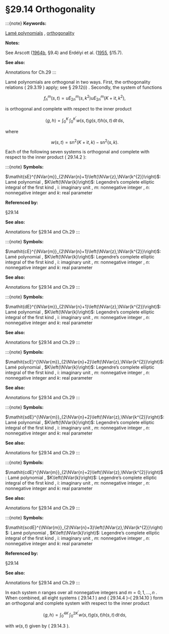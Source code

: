 # §29.14 Orthogonality

:::{note}
**Keywords:**

[Lamé polynomials](http://dlmf.nist.gov/search/search?q=Lam%C3%A9%20polynomials) , [orthogonality](http://dlmf.nist.gov/search/search?q=orthogonality)

**Notes:**

See Arscott ([1964b](./bib/index.html#bib142 "Periodic Differential Equations. An Introduction to Mathieu, Lamé, and Allied Functions"), §9.4) and Erdélyi et al. ([1955](./bib/E.html#bib755 "Higher Transcendental Functions. Vol. III"), §15.7).

**See also:**

Annotations for Ch.29
:::

Lamé polynomials are orthogonal in two ways. First, the orthogonality relations ( 29.3.19 ) apply; see § 29.12(i) . Secondly, the system of functions


<a id="E1"></a>
$$
f_{n}^{m}(s,t)=\mathit{uE}^{m}_{2n}\left(s,k^{2}\right)\mathit{uE}^{m}_{2n}\left(K+\mathrm{i}t,k^{2}\right), \tag{29.14.1}
$$

is orthogonal and complete with respect to the inner product


<a id="E2"></a>
$$
\langle g,h\rangle=\int_{0}^{K}\!\!\int_{0}^{{K^{\prime}}}w(s,t)g(s,t)h(s,t)\,\mathrm{d}t\,\mathrm{d}s, \tag{29.14.2}
$$

where


<a id="E3"></a>
$$
w(s,t)={\operatorname{sn}}^{2}\left(K+\mathrm{i}t,k\right)-{\operatorname{sn}}^{2}\left(s,k\right). \tag{29.14.3}
$$

Each of the following seven systems is orthogonal and complete with respect to the inner product ( 29.14.2 ):

:::{note}
**Symbols:**

$\mathit{sE}^{\NVar{m}}_{2\NVar{n}+1}\left(\NVar{z},\NVar{k^{2}}\right)$: Lamé polynomial , $K\left(\NVar{k}\right)$: Legendre’s complete elliptic integral of the first kind , $\mathrm{i}$: imaginary unit , $m$: nonnegative integer , $n$: nonnegative integer and $k$: real parameter

**Referenced by:**

§29.14

**See also:**

Annotations for §29.14 and Ch.29
:::

:::{note}
**Symbols:**

$\mathit{cE}^{\NVar{m}}_{2\NVar{n}+1}\left(\NVar{z},\NVar{k^{2}}\right)$: Lamé polynomial , $K\left(\NVar{k}\right)$: Legendre’s complete elliptic integral of the first kind , $\mathrm{i}$: imaginary unit , $m$: nonnegative integer , $n$: nonnegative integer and $k$: real parameter

**See also:**

Annotations for §29.14 and Ch.29
:::

:::{note}
**Symbols:**

$\mathit{dE}^{\NVar{m}}_{2\NVar{n}+1}\left(\NVar{z},\NVar{k^{2}}\right)$: Lamé polynomial , $K\left(\NVar{k}\right)$: Legendre’s complete elliptic integral of the first kind , $\mathrm{i}$: imaginary unit , $m$: nonnegative integer , $n$: nonnegative integer and $k$: real parameter

**See also:**

Annotations for §29.14 and Ch.29
:::

:::{note}
**Symbols:**

$\mathit{scE}^{\NVar{m}}_{2\NVar{n}+2}\left(\NVar{z},\NVar{k^{2}}\right)$: Lamé polynomial , $K\left(\NVar{k}\right)$: Legendre’s complete elliptic integral of the first kind , $\mathrm{i}$: imaginary unit , $m$: nonnegative integer , $n$: nonnegative integer and $k$: real parameter

**See also:**

Annotations for §29.14 and Ch.29
:::

:::{note}
**Symbols:**

$\mathit{sdE}^{\NVar{m}}_{2\NVar{n}+2}\left(\NVar{z},\NVar{k^{2}}\right)$: Lamé polynomial , $K\left(\NVar{k}\right)$: Legendre’s complete elliptic integral of the first kind , $\mathrm{i}$: imaginary unit , $m$: nonnegative integer , $n$: nonnegative integer and $k$: real parameter

**See also:**

Annotations for §29.14 and Ch.29
:::

:::{note}
**Symbols:**

$\mathit{cdE}^{\NVar{m}}_{2\NVar{n}+2}\left(\NVar{z},\NVar{k^{2}}\right)$: Lamé polynomial , $K\left(\NVar{k}\right)$: Legendre’s complete elliptic integral of the first kind , $\mathrm{i}$: imaginary unit , $m$: nonnegative integer , $n$: nonnegative integer and $k$: real parameter

**See also:**

Annotations for §29.14 and Ch.29
:::

:::{note}
**Symbols:**

$\mathit{scdE}^{\NVar{m}}_{2\NVar{n}+3}\left(\NVar{z},\NVar{k^{2}}\right)$: Lamé polynomial , $K\left(\NVar{k}\right)$: Legendre’s complete elliptic integral of the first kind , $\mathrm{i}$: imaginary unit , $m$: nonnegative integer , $n$: nonnegative integer and $k$: real parameter

**Referenced by:**

§29.14

**See also:**

Annotations for §29.14 and Ch.29
:::

In each system $n$ ranges over all nonnegative integers and $m=0,1,\dots,n$ . When combined, all eight systems ( 29.14.1 ) and ( 29.14.4 )–( 29.14.10 ) form an orthogonal and complete system with respect to the inner product


<a id="E11"></a>
$$
\langle g,h\rangle=\int_{0}^{4K}\!\!\int_{0}^{2{K^{\prime}}}w(s,t)g(s,t)h(s,t)\,\mathrm{d}t\,\mathrm{d}s, \tag{29.14.11}
$$

with $w(s,t)$ given by ( 29.14.3 ).
